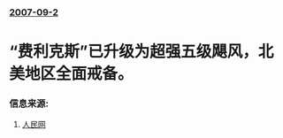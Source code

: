 ### [2007-09-2](/news/2007/09/2/index.md)

##### 
# “费利克斯”已升级为超强五级飓风，北美地区全面戒备。




### 信息来源:

1. [人民网](http://world.people.com.cn/GB/1029/42355/6205645.html)
